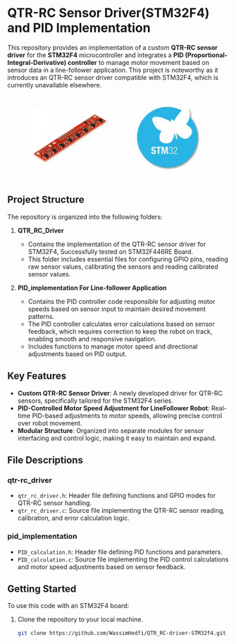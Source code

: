 # QTR-RC Sensor Driver(STM32F4) and PID Implementation

This repository provides an implementation of a custom **QTR-RC sensor driver** for the **STM32F4** microcontroller and integrates a **PID (Proportional-Integral-Derivative) controller** to manage motor movement based on sensor data in a line-follower application. This project is noteworthy as it introduces an QTR-RC sensor driver compatible with STM32F4, which is currently unavailable elsewhere.

<div style="display: flex; justify-content: center; align-items: center; gap: 20px;">
  <img src="./Figures/sensors.jpg" alt="QTRRC Sensors" width="200"/>
  <img src="./Figures/stm.jpeg" alt="Other Sensor" width="200"/>
</div>

## Project Structure

The repository is organized into the following folders:

1. **QTR_RC_Driver**
   - Contains the implementation of the QTR-RC sensor driver for STM32F4, Successfully tested on STM32F446RE Board.
   - This folder includes essential files for configuring GPIO pins, reading raw sensor values, calibrating the sensors and reading calibrated sensor values.

2. **PID_implementation For Line-follower Application**
   - Contains the PID controller code responsible for adjusting motor speeds based on sensor input to maintain desired movement patterns.
   - The PID controller calculates error calculations based on sensor feedback, which requires correction to keep the robot on track, enabling smooth and responsive navigation.
   - Includes functions to manage motor speed and directional adjustments based on PID output.

## Key Features

- **Custom QTR-RC Sensor Driver**: A newly developed driver for QTR-RC sensors, specifically tailored for the STM32F4 series.
- **PID-Controlled Motor Speed Adjustment for LineFollower Robot**: Real-time PID-based adjustments to motor speeds, allowing precise control over robot movement.
- **Modular Structure**: Organized into separate modules for sensor interfacing and control logic, making it easy to maintain and expand.

## File Descriptions

### qtr-rc_driver

- `qtr_rc_driver.h`: Header file defining functions and GPIO modes for QTR-RC sensor handling.
- `qtr_rc_driver.c`: Source file implementing the QTR-RC sensor reading, calibration, and error calculation logic.

### pid_implementation

- `PID_calculation.h`: Header file defining PID functions and parameters.
- `PID_calculation.c`: Source file implementing the PID control calculations and motor speed adjustments based on sensor feedback.

## Getting Started

To use this code with an STM32F4 board:
1. Clone the repository to your local machine.
   ```bash
   git clone https://github.com/WassimHedfi/QTR_RC-driver-STM32f4.git
